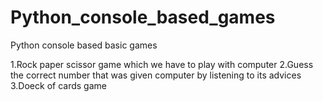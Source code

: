 # Python_console_based_games
Python console based basic games 

1.Rock paper scissor game which we have to play with computer 
2.Guess the correct number that was given computer by listening to its advices
3.Doeck of cards game
